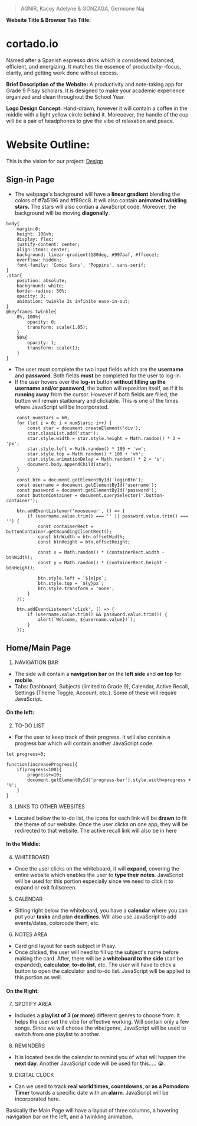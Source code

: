 > AGNIR, Kacey Adelyne &
> GONZAGA, Germione Naj

**Website Title & Browser Tab Title:**
# cortado.io
Named after a Spanish espresso drink which is considered balanced, efficient, and energizing. It matches the essence of productivity--focus, clarity, and getting work done without excess. 


**Brief Description of the Website:**
A productivity and note-taking app for Grade 9 Pisay scholars. It is designed to make your academic experience organized and clean throughout the School Year.

**Logo Design Concept:**
Hand-drawn, however it will contain a coffee in the middle with a light yellow circle behind it. Moreoever, the handle of the cup will be a pair of headphones to give the vibe of relaxation and peace.

# Website Outline:
This is the vision for our project: [Design](https://www.canva.com/design/DAG23alL040/XPYQeaERsiuzZ8fUottObQ/edit)

## Sign-in Page
* The webpage's background will have a **linear gradient** blending the colors of #7a5196 and #f89cc8. It will also contain **animated twinkling stars.** The stars will also contian a JavaScript code. Moreover, the background will be moving **diagonally**.
```
body{
    margin:0;
    height: 100vh;
    display: flex;
    justify-content: center;
    align-items: center;
    background: linear-gradient(180deg, #997aaf, #ffcece);
    overflow: hidden;
    font-family: 'Comic Sans', 'Poppins', sans-serif;
}
.star{
    position: absolute;
    background: white;
    border-radius: 50%;
    opacity: 0;
    animation: twinkle 2s infinite ease-in-out;
}
@keyframes twinkle{
    0%, 100%{
        opacity: 0;
        transform: scale(1.05);
    } 
    50%{
        opacity: 1;
        transform: scale(1);
    }
}
```
* The user must complete the two input fields which are the **username** and **password**. Both fields **must** be completed for the user to log-in. 
* If the user hovers over the **log-in** button **without filling up the username and/or password**, the button will reposition itself, as if it is **running away** from the cursor. However if both fields are filled, the button will remain staitionary and clickable. This is one of the times where JavaScript will be incorporated.
```
    const numStars = 60;
    for (let i = 0; i < numStars; i++) {
        const star = document.createElement('div');
        star.classList.add('star');
        star.style.width = star.style.height = Math.random() * 3 + 'px';
        star.style.left = Math.random() * 100 + 'vw';
        star.style.top = Math.random() * 100 + 'vh';
        star.style.animationDelay = Math.random() * 2 + 's';
        document.body.appendChild(star);
    }
```
```
    const btn = document.getElementById('loginBtn');
    const username = document.getElementById('username');
    const password = document.getElementById('password');
    const buttonContainer = document.querySelector('.button-container');

    btn.addEventListener('mouseover', () => {
        if (username.value.trim() === '' || password.value.trim() === '') {
            const containerRect = buttonContainer.getBoundingClientRect();
            const btnWidth = btn.offsetWidth;
            const btnHeight = btn.offsetHeight;

            const x = Math.random() * (containerRect.width - btnWidth);
            const y = Math.random() * (containerRect.height - btnHeight);

            btn.style.left = `${x}px`;
            btn.style.top = `${y}px`;
            btn.style.transform = 'none';
        }
    });

    btn.addEventListener('click', () => {
        if (username.value.trim() && password.value.trim()) {
            alert(`Welcome, ${username.value}!`);
        }
    });
```
## Home/Main Page
1. NAVIGATION BAR   
* The side will contain a **navigation bar** on the **left side** and **on top** for **mobile**.
* Tabs: Dashboard, Subjects (limited to Grade 9), Calendar, Active Recall, Settings (Theme Toggle, Account, etc.). Some of these will require JavaScript.
#### On the left:
2. TO-DO LIST
* For the user to keep track of their progress. It will also contain a progress bar which will contain another JavaScript code.
```
let progress=0;

function(increaseProgress){
    if(progress<100){
        progress+=10;
        document.getElementById('progress-bar').style.width=progress + '%';
    }
}
```
3. LINKS TO OTHER WEBSITES
* Located below the to-do list, the icons for each link will be **drawn** to fit the theme of our website. Once the user clicks on one app, they will be redirected to that website. The active recall link will also be in here

#### In the Middle:
4. WHITEBOARD
* Once the user clicks on the whiteboard, it will **expand**, covering the entire website which enables the user to **type their notes**. JavaScript will be used for this portion especially since we need to click it to expand or exit fullscreen.

5. CALENDAR
* Sitting right below the whiteboard, you have a **calendar** where you can put your **tasks** and plan **deadlines**. Will also use JavaScript to add events/dates, colorcode them, etc.

6. NOTES AREA
* Card grid layout for each subject in Pisay.
* Once clicked, the user will need to fill up the subject's name before making the card. After, there will be a **whiteboard to the side** (can be expanded), **calculator**, **to-do list**, etc. The user will have to click a button to open the calculator and to-do list. JavaScript will be applied to this portion as well.

#### On the Right:
7. SPOTIFY AREA
* Includes a **playlist of 3 (or more)** different genres to choose from. It helps the user set the vibe for effective working. Will contain only a few songs. Since we will choose the vibe/genre, JavaScript will be used to switch from one playlist to another.
8. REMINDERS
* It is located beside the calendar to remind you of what will happen the **next day**. Another JavaScript code will be used for this..... 😭.
9. DIGITAL CLOCK
* Can we used to track **real world times, countdowns, or as a Pomodoro Timer** towards a specific date with an **alarm**. JavaScript will be incorporated here.

Basically the Main Page will have a layout of three columns, a hovering navigation bar on the left, and a twinkling animation.
